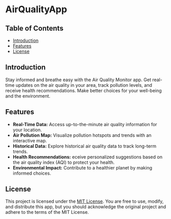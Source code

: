 # AirQualityApp

## Table of Contents

- [Introduction](#introduction)
- [Features](#features)
- [License](#license)

## Introduction

Stay informed and breathe easy with the Air Quality Monitor app. Get real-time updates on the air quality in your area, track pollution levels, and receive health recommendations. Make better choices for your well-being and the environment.

## Features

- **Real-Time Data:** Access up-to-the-minute air quality information for your location.
- **Air Pollution Map:** Visualize pollution hotspots and trends with an interactive map.
- **Historical Data:** Explore historical air quality data to track long-term trends.
- **Health Recommendations:** eceive personalized suggestions based on the air quality index (AQI) to protect your health.
- **Environmental Impact:** Contribute to a healthier planet by making informed choices.

## License

This project is licensed under the [MIT License](LICENSE). You are free to use, modify, and distribute this app, but you should acknowledge the original project and adhere to the terms of the MIT License.

